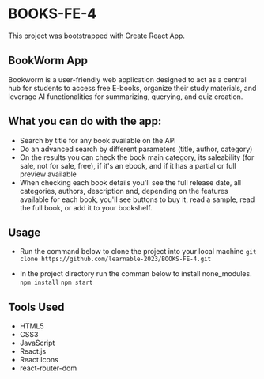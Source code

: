 # BOOKS-FE-4

This project was bootstrapped with Create React App.

## BookWorm App
Bookworm is a user-friendly web application designed to act as a central hub for students to access free E-books, organize their study materials, and leverage AI functionalities for summarizing, querying, and quiz creation. 

## What you can do with the app:
- Search by title for any book available on the API
- Do an advanced search by different parameters (title, author, category)
- On the results you can check the book  main category, its saleability (for sale,  not for sale, free), if it's an ebook, and if it has a partial or full preview available
- When checking each book details you'll see the full release date, all categories, authors, description and, depending on the features available for each book, you'll see buttons to buy it, read a sample, read the full book, or add it to your bookshelf.

## Usage
- Run the command below to clone the project into your local machine
`` git clone https://github.com/learnable-2023/BOOKS-FE-4.git 
``

- In the project directory run the comman below to install none_modules.
`` npm install
``
`` npm start
``

## Tools Used 
- HTML5
- CSS3
- JavaScript
- React.js
- React Icons
- react-router-dom